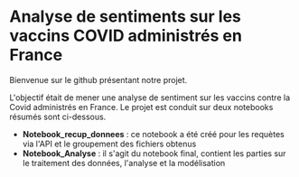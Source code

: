 # Analyse de sentiments sur les vaccins COVID administrés en France

Bienvenue sur le github présentant notre projet. 

L'objectif était de mener une analyse de sentiment sur les vaccins contre la Covid administrés en France. Le projet est conduit sur deux notebooks résumés sont ci-dessous.

+ **Notebook_recup_donnees** : ce notebook a été créé pour les requètes via l'API et le groupement des fichiers obtenus
+ **Notebook_Analyse** : il s'agit du notebook final, contient les parties sur le traitement des données, l'analyse et la modélisation 